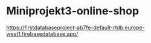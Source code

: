# Miniprojekt3-online-shop
https://firstdatabaseproject-ab7fe-default-rtdb.europe-west1.firebasedatabase.app/
